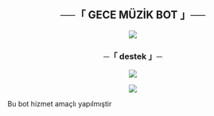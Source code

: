 <h2 align="center">
    ──「 GECE MÜZİK BOT 」──
</h2>

<p align="center">
  <img src="https://photos.app.goo.gl/RGsiHThq6F87Zkta9i">
</p>



<h3 align="center">
    ─「 destek 」─
</h3>

<p align="center">
<a href="https://telegram.me/Sohbetikidebir"><img src="https://img.shields.io/badge/-Support%20Group-blue.svg?style=for-the-badge&logo=Telegram"></a>
</p>

<p align="center">
<a href="https://t.me/Meyitzade"><img src="(https://telegra.ph/file/321decfc24b08c837626c.jpg)"></a>
</p>

Bu bot hizmet amaçlı yapılmıştir
